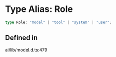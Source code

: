 # Type Alias: Role

```ts
type Role: "model" | "tool" | "system" | "user";
```

## Defined in

ai/lib/model.d.ts:479
